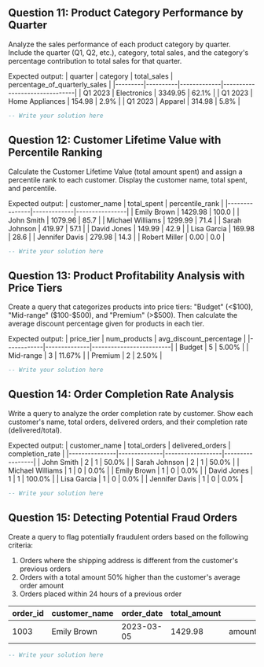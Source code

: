 ## Question 11: Product Category Performance by Quarter
Analyze the sales performance of each product category by quarter. Include the quarter (Q1, Q2, etc.), category, total sales, and the category's percentage contribution to total sales for that quarter.

Expected output:
| quarter | category | total_sales | percentage_of_quarterly_sales |
|---------|----------|-------------|-------------------------------|
| Q1 2023 | Electronics | 3349.95 | 62.1% |
| Q1 2023 | Home Appliances | 154.98 | 2.9% |
| Q1 2023 | Apparel | 314.98 | 5.8% |

```sql
-- Write your solution here
```

## Question 12: Customer Lifetime Value with Percentile Ranking
Calculate the Customer Lifetime Value (total amount spent) and assign a percentile rank to each customer. Display the customer name, total spent, and percentile.

Expected output:
| customer_name | total_spent | percentile_rank |
|---------------|-------------|----------------|
| Emily Brown | 1429.98 | 100.0 |
| John Smith | 1079.96 | 85.7 |
| Michael Williams | 1299.99 | 71.4 |
| Sarah Johnson | 419.97 | 57.1 |
| David Jones | 149.99 | 42.9 |
| Lisa Garcia | 169.98 | 28.6 |
| Jennifer Davis | 279.98 | 14.3 |
| Robert Miller | 0.00 | 0.0 |

```sql
-- Write your solution here
```

## Question 13: Product Profitability Analysis with Price Tiers
Create a query that categorizes products into price tiers: "Budget" (<$100), "Mid-range" ($100-$500), and "Premium" (>$500). Then calculate the average discount percentage given for products in each tier.

Expected output:
| price_tier | num_products | avg_discount_percentage |
|------------|--------------|-------------------------|
| Budget | 5 | 5.00% |
| Mid-range | 3 | 11.67% |
| Premium | 2 | 2.50% |

```sql
-- Write your solution here
```

## Question 14: Order Completion Rate Analysis
Write a query to analyze the order completion rate by customer. Show each customer's name, total orders, delivered orders, and their completion rate (delivered/total).

Expected output:
| customer_name | total_orders | delivered_orders | completion_rate |
|---------------|--------------|------------------|-----------------|
| John Smith | 2 | 1 | 50.0% |
| Sarah Johnson | 2 | 1 | 50.0% |
| Michael Williams | 1 | 0 | 0.0% |
| Emily Brown | 1 | 0 | 0.0% |
| David Jones | 1 | 1 | 100.0% |
| Lisa Garcia | 1 | 0 | 0.0% |
| Jennifer Davis | 1 | 0 | 0.0% |

```sql
-- Write your solution here
```

## Question 15: Detecting Potential Fraud Orders
Create a query to flag potentially fraudulent orders based on the following criteria:
1. Orders where the shipping address is different from the customer's previous orders
2. Orders with a total amount 50% higher than the customer's average order amount
3. Orders placed within 24 hours of a previous order

| order_id | customer_name | order_date | total_amount | flag_reason |
|----------|---------------|------------|--------------|-------------|
| 1003 | Emily Brown | 2023-03-05 | 1429.98 | amount_50_percent_above_avg |

```sql
-- Write your solution here
```